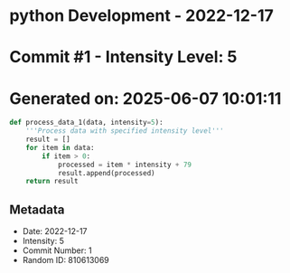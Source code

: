 ﻿# python Development - 2022-12-17
# Commit #1 - Intensity Level: 5
# Generated on: 2025-06-07 10:01:11
```python
def process_data_1(data, intensity=5):
    '''Process data with specified intensity level'''
    result = []
    for item in data:
        if item > 0:
            processed = item * intensity + 79
            result.append(processed)
    return result
```
## Metadata
- Date: 2022-12-17
- Intensity: 5
- Commit Number: 1
- Random ID: 810613069
